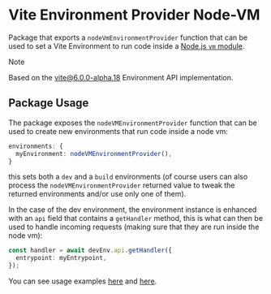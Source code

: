 # Vite Environment Provider Node-VM

Package that exports a `nodeVmEnvironmentProvider` function that can be used to set a Vite Environment to run code inside a [Node.js `vm` module](https://nodejs.org/api/vm.html).

> [!NOTE]
> Based on the [vite@6.0.0-alpha.18](https://www.npmjs.com/package/vite/v/6.0.0-alpha.18) Environment API implementation.

## Package Usage

The package exposes the `nodeVMEnvironmentProvider` function that can be used to create new environments that run code inside a node vm:

```ts
environments: {
  myEnvironment: nodeVMEnvironmentProvider(),
}
```

this sets both a `dev` and a `build` environments (of course users can also process the `nodeVMEnvironmentProvider` returned value to tweak the returned environments and/or use only one of them).

In the case of the dev environment, the environment instance is enhanced with an `api` field that contains a `getHandler` method, this is what can then be used to handle incoming requests (making sure that they are run inside the node vm):

```ts
const handler = await devEnv.api.getHandler({
  entrypoint: myEntrypoint,
});
```

You can see usage examples [here](../../examples/dummy-framework/frameworkPlugin.ts) and [here](https://github.com/dario-piotrowicz/remix/blob/2.9.1-vite-env-4/packages/remix-dev/vite/plugin.ts).
